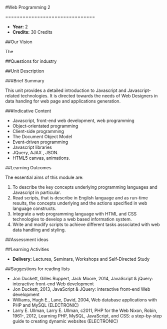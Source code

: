 #Web Programming 2
<!-- Temporary title -->
===============================

+ __Year:__ 2
+ __Credits:__ 30 Credits

##Our Vision

The 

##Questions for industry


##Unit Description

###Brief Summary

<!-- 140 characters -->

This unit provides a detailed introduction to Javascript and Javascript-related technologies. It is directed towards the needs of Web Designers in data handing for web page and applications generation.

###Indicative Content

+ Javascript, front-end web development, web programming
+ Object-orientated programming
+ Client-side programming
+ The Document Object Model
+ Event-driven programming
+ Javascript libraries
+ JQuery, AJAX , JSON.
+ HTML5 canvas, animations.


##Learning Outcomes

The essential aims of this module are:

1. To describe the key concepts underlying programming languages and Javascript in particular.
1. Read scripts, that is describe in English language and as run-time results, the concepts underlying and the actions specified in web language constructs.
1. Integrate a web programming language with HTML and CSS technologies to develop a web based information system.
1. Write and modify scripts to achieve different tasks associated with web data handling and styling.


##Assessment ideas



##Learning Activities

+ __Delivery:__ Lectures, Seminars, Workshops and Self-Directed Study

##Suggestions for reading lists

+ Jon Duckett, Gilles Ruppert, Jack Moore, 2014, JavaScript & jQuery: interactive front-end Web development 
+ Jon Duckett, 2013, JavaScript & JQuery: interactive front-end Web development
+ Williams, Hugh E., Lane, David, 2004, Web database applications with PHP and MySQL (ELECTRONIC)
+ Larry E. Ullman, Larry E. Ullman, c2011, PHP for the Web
Nixon, Robin, 1961-, 2012, Learning PHP, MySQL, JavaScript, and CSS: a step-by-step guide to creating dynamic websites (ELECTRONIC)



<!--

Notes

-->



